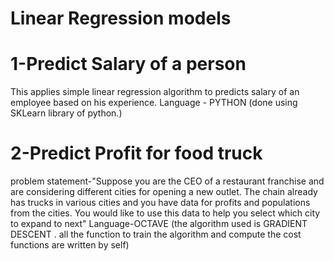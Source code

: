 # Linear Regression models
# 1-Predict Salary of a person 
This applies simple linear regression algorithm to predicts salary of an employee based on his experience.
Language - PYTHON (done using SKLearn library of python.)


# 2-Predict Profit for food truck
problem statement-"Suppose you are the CEO of a restaurant franchise and are considering different cities for opening a new
outlet. The chain already has trucks in various cities and you have data for profits and populations from the cities.
You would like to use this data to help you select which city to expand to next"
Language-OCTAVE (the algorithm used is GRADIENT DESCENT . all the function to train the algorithm and compute the cost functions
are written by self)

